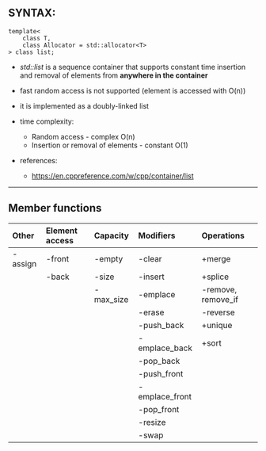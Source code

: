 ## SYNTAX:
    template<
        class T,
        class Allocator = std::allocator<T>
    > class list;
 
 - *std::list* is a sequence container that supports constant time 
   insertion and removal of elements from **anywhere in the container**
 - fast random access is not supported (element is accessed with O(n))
 - it is implemented as a doubly-linked list

 - time complexity:
    - Random access - complex O(n)
    - Insertion or removal of elements - constant O(1)

 - references:
    - https://en.cppreference.com/w/cpp/container/list
--------------------------------------------------------------------------------

## Member functions
| Other        | Element access   | Capacity       | Modifiers         | Operations         |
| :---         | :---             | :---           | :---              | :---               |
| -assign      | -front           | -empty         | -clear            | +merge             |
|              | -back            | -size          | -insert           | +splice            |
|              |                  | -max_size      | -emplace          | -remove, remove_if |
|              |                  |                | -erase            | -reverse           |
|              |                  |                | -push_back        | +unique            |
|              |                  |                | -emplace_back     | +sort              |
|              |                  |                | -pop_back         |                    |
|              |                  |                | -push_front       |                    |
|              |                  |                | -emplace_front    |                    |
|              |                  |                | -pop_front        |                    |
|              |                  |                | -resize           |                    |
|              |                  |                | -swap             |                    |
